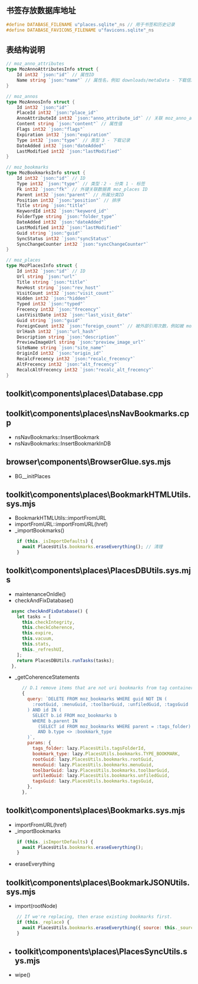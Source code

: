 
## 书签存放数据库地址

```c++
#define DATABASE_FILENAME u"places.sqlite"_ns // 用于书签和历史记录
#define DATABASE_FAVICONS_FILENAME u"favicons.sqlite"_ns
```

## 表结构说明
```go
// moz_anno_attributes
type MozAnnoAttributesInfo struct {
    Id int32 `json:"id"` // 属性ID
    Name string `json:"name"` // 属性名，例如 downloads/metaData - 下载信息，downloads/destinationFileURI - 下载地址
}

// moz_annos
type MozAnnosInfo struct {
    Id int32 `json:"id"`
    PlaceId int32 `json:"place_id"`
    AnnoAttributeId int32 `json:"anno_attribute_id"` // 关联 moz_anno_attributes 表ID
    Content string `json:"content"` // 属性值
    Flags int32 `json:"flags"`
    Expiration int32 `json:"expiration"`
    Type int32 `json:"type"` // 类型 3 - 下载记录
    DateAdded int32 `json:"dateAdded"`
    LastModified int32 `json:"lastModified"`
}

// moz_bookmarks 
type MozBookmarksInfo struct {
    Id int32 `json:"id"` // ID
    Type int32 `json:"type"` // 类型：2 - 分类 1 - 标签
    Fk int32 `json:"fk"` // 外键关联数据表 moz_places ID
    Parent int32 `json:"parent"` // 所属分类ID
    Position int32 `json:"position"` // 排序
    Title string `json:"title"`
    KeywordId int32 `json:"keyword_id"`
    FolderType string `json:"folder_type"`
    DateAdded int32 `json:"dateAdded"`
    LastModified int32 `json:"lastModified"`
    Guid string `json:"guid"`
    SyncStatus int32 `json:"syncStatus"`
    SyncChangeCounter int32 `json:"syncChangeCounter"`
}

// moz_places
type MozPlacesInfo struct {
    Id int32 `json:"id"` // ID
    Url string `json:"url"`
    Title string `json:"title"`
    RevHost string `json:"rev_host"`
    VisitCount int32 `json:"visit_count"`
    Hidden int32 `json:"hidden"`
    Typed int32 `json:"typed"`
    Frecency int32 `json:"frecency"`
    LastVisitDate int32 `json:"last_visit_date"`
    Guid string `json:"guid"`
    ForeignCount int32 `json:"foreign_count"` // 被外部引用次数，例如被 moz_bookmarks 表引用
    UrlHash int32 `json:"url_hash"`
    Description string `json:"description"`
    PreviewImageUrl string `json:"preview_image_url"`
    SiteName string `json:"site_name"`
    OriginId int32 `json:"origin_id"`
    RecalcFrecency int32 `json:"recalc_frecency"`
    AltFrecency int32 `json:"alt_frecency"`
    RecalcAltFrecency int32 `json:"recalc_alt_frecency"`
}
```

## toolkit\components\places\Database.cpp

## toolkit\components\places\nsNavBookmarks.cpp
- nsNavBookmarks::InsertBookmark
- nsNavBookmarks::InsertBookmarkInDB

## browser\components\BrowserGlue.sys.mjs
- BG__initPlaces
## toolkit\components\places\BookmarkHTMLUtils.sys.mjs
- BookmarkHTMLUtils::importFromURL
- importFromURL::importFromURL(href)
- _importBookmarks()
```js
    if (this._isImportDefaults) {
      await PlacesUtils.bookmarks.eraseEverything(); // 清理
    }
```
## toolkit\components\places\PlacesDBUtils.sys.mjs
- maintenanceOnIdle()
- checkAndFixDatabase()
```js
  async checkAndFixDatabase() {
    let tasks = [
      this.checkIntegrity,
      this.checkCoherence,
      this.expire,
      this.vacuum,
      this.stats,
      this._refreshUI,
    ];
    return PlacesDBUtils.runTasks(tasks);
  },
```
- _getCoherenceStatements
```js
      // D.1 remove items that are not uri bookmarks from tag containers
      {
        query: `DELETE FROM moz_bookmarks WHERE guid NOT IN (
          :rootGuid, :menuGuid, :toolbarGuid, :unfiledGuid, :tagsGuid  /* skip roots */
        ) AND id IN (
          SELECT b.id FROM moz_bookmarks b
          WHERE b.parent IN
            (SELECT id FROM moz_bookmarks WHERE parent = :tags_folder)
            AND b.type <> :bookmark_type
        )`,
        params: {
          tags_folder: lazy.PlacesUtils.tagsFolderId,
          bookmark_type: lazy.PlacesUtils.bookmarks.TYPE_BOOKMARK,
          rootGuid: lazy.PlacesUtils.bookmarks.rootGuid,
          menuGuid: lazy.PlacesUtils.bookmarks.menuGuid,
          toolbarGuid: lazy.PlacesUtils.bookmarks.toolbarGuid,
          unfiledGuid: lazy.PlacesUtils.bookmarks.unfiledGuid,
          tagsGuid: lazy.PlacesUtils.bookmarks.tagsGuid,
        },
      },
```
## toolkit\components\places\Bookmarks.sys.mjs
- importFromURL(href)
- _importBookmarks
```js
    if (this._isImportDefaults) {
      await PlacesUtils.bookmarks.eraseEverything();
    }
```
- eraseEverything

## toolkit\components\places\BookmarkJSONUtils.sys.mjs
- import(rootNode)
```js
    // If we're replacing, then erase existing bookmarks first.
    if (this._replace) {
      await PlacesUtils.bookmarks.eraseEverything({ source: this._source });
    }
```
- ## toolkit\components\places\PlacesSyncUtils.sys.mjs
- wipe()
